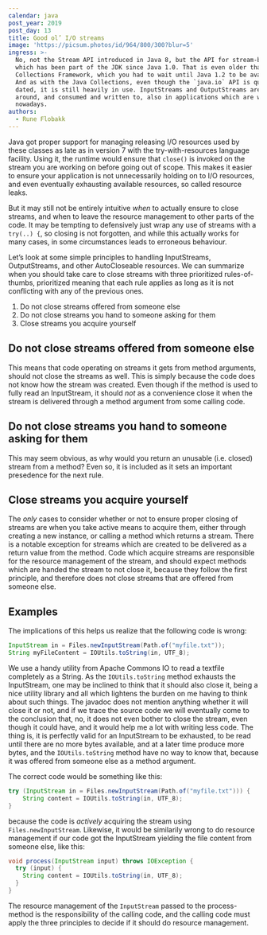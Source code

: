 ```yaml
---
calendar: java
post_year: 2019
post_day: 13
title: Good ol’ I/O streams
image: 'https://picsum.photos/id/964/800/300?blur=5'
ingress: >-
  No, not the Stream API introduced in Java 8, but the API for stream-based I/O
  which has been part of the JDK since Java 1.0. That is even older than the
  Collections Framework, which you had to wait until Java 1.2 to be available.
  And as with the Java Collections, even though the `java.io` API is quite
  dated, it is still heavily in use. InputStreams and OutputStreams are passed
  around, and consumed and written to, also in applications which are written
  nowadays.
authors:
  - Rune Flobakk
---
```

Java got proper support for managing releasing I/O resources used by these classes as late as in version 7 with the try-with-resources language facility. Using it, the runtime would ensure that `close()` is invoked on the stream you are working on before going out of scope. This makes it easier to ensure your application is not unnecessarily holding on to I/O resources, and even eventually exhausting available resources, so called resource leaks.

But it may still not be entirely intuitive _when_ to actually ensure to close streams, and when to leave the resource management to other parts of the code. It may be tempting to defensively just wrap any use of streams with a `try(..) {`, so closing is not forgotten, and while this actually works for many cases, in some circumstances leads to erroneous behaviour.

Let’s look at some simple principles to handling InputStreams, OutputStreams, and other AutoCloseable resources. We can summarize when you should take care to close streams with three prioritized rules-of-thumbs, prioritized meaning that each rule applies as long as it is not conflicting with any of the previous ones.

1. Do not close streams offered from someone else
2. Do not close streams you hand to someone asking for them
3. Close streams you acquire yourself

## Do not close streams offered from someone else

This means that code operating on streams it gets from method arguments, should not close the streams as well. This is simply because the code does not know how the stream was created. Even though if the method is used to fully read an InputStream, it should _not_ as a convenience close it when the stream is delivered through a method argument from some calling code.

## Do not close streams you hand to someone asking for them

This may seem obvious, as why would you return an unusable (i.e. closed) stream from a method? Even so, it is included as it sets an important presedence for the next rule.

## Close streams you acquire yourself

The _only_ cases to consider whether or not to ensure proper closing of streams are when you take active means to acquire them, either through creating a new instance, or calling a method which returns a stream. There is a notable exception for streams which are created to be delivered as a return value from the method. Code which acquire streams are responsible for the resource management of the stream, and should expect methods which are handed the stream to not close it, because they follow the first principle, and therefore does not close streams that are offered from someone else.

## Examples

The implications of this helps us realize that the following code is wrong:

```java
InputStream in = Files.newInputStream(Path.of("myfile.txt"));
String myFileContent = IOUtils.toString(in, UTF_8);
```

We use a handy utility from Apache Commons IO to read a textfile completely as a String. As the `IOUtils.toString` method exhausts the InputStream, one may be inclined to think that it should also close it, being a nice utility library and all which lightens the burden on me having to think about such things. The javadoc does not mention anything whether it will close it or not, and if we trace the source code we will eventually come to the conclusion that, no, it does not even bother to close the stream, even though it could have, and it would help me a lot with writing less code. The thing is, it is perfectly valid for an InputStream to be exhausted, to be read until there are no more bytes available, and at a later time produce more bytes, and the `IOUtils.toString` method have no way to know that, because it was offered from someone else as a method argument.

The correct code would be something like this:

```java
try (InputStream in = Files.newInputStream(Path.of("myfile.txt"))) {
    String content = IOUtils.toString(in, UTF_8);
}
```

because the code is _actively_ acquiring the stream using `Files.newInputStream`.
Likewise, it would be similarily wrong to do resource management if our code got the InputStream yielding the file content from someone else, like this:

```java
void process(InputStream input) throws IOException {
  try (input) {
    String content = IOUtils.toString(in, UTF_8);
  }
}
```

The resource management of the `InputStream` passed to the process-method is the responsibility of the calling code, and the calling code must apply the three principles to decide if it should do resource management.
